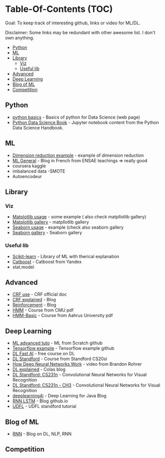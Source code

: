 # Table-Of-Contents (TOC)

Goal: To keep track of interesting github, links or video for ML/DL.

Disclaimer: Some links may be redundant with other awesome list. I don't own anything.


- [Python](#python) 
- [ML](#ml)
- [Library](#library)
  - [Viz](#viz)
  - [Useful lib](#useful-lib)
- [Advanced](#advanced)
- [Deep Learning](#deep-learning)
- [Blog of ML](#blog-of-ml)
- [Competition](#Competition)


## Python
- [python basics](http://perso.telecom-paristech.fr/~gramfort/liesse_python/) - Basics of python for Data Science (web page)
- [Python Data Science Book](http://www.datasciencecentral.com/profiles/blogs/book-python-data-science-handbook?utm_content=bufferd1115&utm_medium=social&utm_source=linkedin.com&utm_campaign=buffer) - Jupyter notebook content from the Python Data Science Handbook.

## ML
- [Dimension reduction example](https://www.kaggle.com/arthurtok/digit-recognizer/interactive-intro-to-dimensionality-reduction) - example of dimension reduction 
- [ML General](http://www.xavierdupre.fr/) - Blog in French from ENSAE teachings => really good
- coursera kaggle
- imbalanced data
  -SMOTE
- Autoencodeur

## Library

### Viz
- [Matplotlib usage](http://www.labri.fr/perso/nrougier/teaching/matplotlib/matplotlib.html) - some example ( also check matpllotlib gallery)
- [Matplotlib gallery](https://matplotlib.org/gallery.html) - matpllotlib gallery 
- [Seaborn usage](https://gist.github.com/5agado/ee95008f25730d04bfd0eedd5c36f0ee) - example (check also seaborn gallery
- [Seaborn gallery](http://seaborn.pydata.org/examples/) - Seaborn gallery 

### Useful lib
- [Scikit-learn](http://scikit-learn.org/stable/index.html) - Library of ML with therical explanation
- [Catboost](https://tech.yandex.com/) - Catboost from Yandex
- stat.model


## Advanced
- [CRF use](http://www.chokkan.org/software/crfsuite/tutorial.html#id485365) - CRF official doc
- [CRF explained](http://blog.echen.me/2012/01/03/introduction-to-conditional-random-fields/) - Blog   
- [Reinforcement](http://yclin.me/adversarial_attack_RL) - Blog
- [HMM](http://www.cs.cmu.edu/~epxing/Class/10810-05/lecture3.pdf) - Course from CMU pdf
- [HMM-Basic](http://users-cs.au.dk/cstorm/courses/PRiB_f12/slides/hidden-markov-models-1.pdf) - Course from Aahrus University pdf


## Deep Learning
- [ML advanced tuto](https://github.com/eriklindernoren/ML-From-Scratch) - ML from Scratch github
- [Tensorflow example](https://github.com/nlintz/TensorFlow-Tutorials) - Tensorflow example github
- [DL Fast AI](http://www.fast.ai/) - free course on DL
- [DL Standford](http://web.stanford.edu/class/cs20si/index.html) - Course from Standford CS20si
- [ How Deep Neural Networks Work](https://www.youtube.com/watch?utm_source=linkedin.com&v=ILsA4nyG7I0&utm_content=buffer901f6&utm_medium=social&feature=youtu.be&utm_campaign=buffer&app=desktop) - video from Brandon Rohrer 
- [DL explained](http://colah.github.io/) - Colas blog
- [DL Standford: CS231n](http://cs231n.github.io/) - Convolutional Neural Networks for Visual Recognition
- [DL Standford: CS231n - CH3](http://cs231n.github.io/neural-networks-3/ ) -  Convolutional Neural Networks for Visual Recognition 
- [deeplearning4j](https://deeplearning4j.org/lstm.html ) -  Deep Learning for Java Blog
- [RNN LSTM](https://iamtrask.github.io/2015/11/15/anyone-can-code-lstm/) -  Blog github.io
- [UDFL](http://ufldl.stanford.edu/tutorial/) - UDFL standford tutorial





## Blog of ML
- [RNN](http://www.wildml.com/2015/09/recurrent-neural-networks-tutorial-part-1-introduction-to-rnns/) - Blog on DL, NLP, RNN


## Competition


